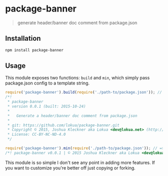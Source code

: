 # package-banner

> generate header/banner doc comment from package.json

## Installation

```sh
npm install package-banner
```

## Usage

This module exposes two functions: `build` and `min`, which simply pass package.json config
to a template string.

```js
require('package-banner').build(require('./path-to/package.json')); // =>
/*!
 * package-banner
 * version 0.0.1 (built: 2015-10-24)
 *
 *   Generate a header/banner doc comment from package.json
 *
 * git: https://github.com/lokua/package-banner.git
 * Copyright © 2015, Joshua Kleckner aka Lokua <dev@lokua.net> (http://lokua.net)
 * License: CC-BY-NC-ND-4.0
 */

require('package-banner').min(require('./path-to/package.json')); // =>
/*! package-banner v0.0.1 | © 2015 Joshua Kleckner aka Lokua <dev@lokua.net> (http://lokua.net) | CC-BY-NC-ND-4.0 */
```

This module is so simple I don't see any point in adding more features. If you want to
customize you're better off just copying or forking.
